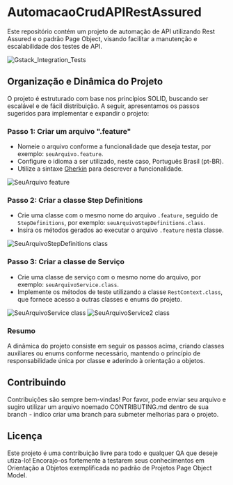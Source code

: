 # AutomacaoCrudAPIRestAssured

Este repositório contém um projeto de automação de API utilizando Rest Assured e o padrão Page Object, visando facilitar a manutenção e escalabilidade dos testes de API.

![Gstack_Integration_Tests](https://github.com/gstack/AutomacaoCrudAPIRestAssured/assets/14953996/0c2074c6-e196-4059-b040-aca852974bfa)

## Organização e Dinâmica do Projeto

O projeto é estruturado com base nos princípios SOLID, buscando ser escalável e de fácil distribuição. A seguir, apresentamos os passos sugeridos para implementar e expandir o projeto:

### Passo 1: Criar um arquivo ".feature"

- Nomeie o arquivo conforme a funcionalidade que deseja testar, por exemplo: `seuArquivo.feature`.
- Configure o idioma a ser utilizado, neste caso, Português Brasil (pt-BR).
- Utilize a sintaxe [Gherkin](https://cucumber.io/docs/gherkin/) para descrever a funcionalidade.

![SeuArquivo feature](https://github.com/gstack/AutomacaoCrudAPIRestAssured/assets/14953996/d8884d34-adf0-45e4-8d75-3612608276d8)

### Passo 2: Criar a classe Step Definitions

- Crie uma classe com o mesmo nome do arquivo `.feature`, seguido de `StepDefinitions`, por exemplo: `seuArquivoStepDefinitions.class`.
- Insira os métodos gerados ao executar o arquivo `.feature` nesta classe.

![SeuArquivoStepDefinitions class](https://github.com/gstack/AutomacaoCrudAPIRestAssured/assets/14953996/82c4656b-62bd-4bda-b751-199d559f3a75)

### Passo 3: Criar a classe de Serviço

- Crie uma classe de serviço com o mesmo nome do arquivo, por exemplo: `seuArquivoService.class`.
- Implemente os métodos de teste utilizando a classe `RestContext.class`, que fornece acesso a outras classes e enums do projeto.

![SeuArquivoService class](https://github.com/gstack/AutomacaoCrudAPIRestAssured/assets/14953996/b375083a-8843-4624-9d1e-1dbb87f6a93d)
![SeuArquivoService2 class](https://github.com/gstack/AutomacaoCrudAPIRestAssured/assets/14953996/eff2a313-d801-4843-836e-b8cb7c831096)

### Resumo

A dinâmica do projeto consiste em seguir os passos acima, criando classes auxiliares ou enums conforme necessário, mantendo o princípio de responsabilidade única por classe e aderindo à orientação a objetos.

## Contribuindo

Contribuições são sempre bem-vindas! Por favor, pode enviar seu arquivo e sugiro utilizar um arquivo noemado CONTRIBUTING.md dentro de sua branch - indico criar uma branch para submeter melhorias para o projeto.

## Licença

Este projeto é uma contribuição livre para todo e qualquer QA que deseje utiza-lo! Encorajo-os fortemente a testarem seus conhecimentos em Orientação a Objetos exemplificada no padrão de Projetos Page Object Model.
